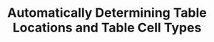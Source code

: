 ---
title: "Automatically Determining Table Locations and Table Cell Types"
authors: "R. Namballa and J. Wang"
patent_no: 12,094,232
file_date: 2021-10-21
issue_date: 2024-09-17
link: https://patents.google.com/patent/US12094232B2/en
---